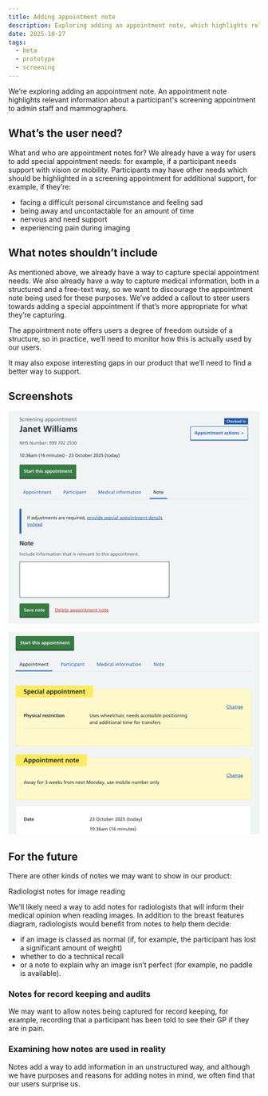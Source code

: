 ```yaml
---
title: Adding appointment note
description: Exploring adding an appointment note, which highlights relevant information about the appointment to admin staff and mammographers
date: 2025-10-27
tags:
  - beta
  - prototype
  - screening
---
```


We’re exploring adding an appointment note. An appointment note highlights relevant information about a participant's screening appointment to admin staff and mammographers.

## What’s the user need?

What and who are appointment notes for? We already have a way for users to add special appointment needs: for example, if a participant needs support with vision or mobility. Participants may have other needs which should be highlighted in a screening appointment for additional support, for example, if they’re: 


* facing a difficult personal circumstance and feeling sad
* being away and uncontactable for an amount of time
* nervous and need support 
* experiencing pain during imaging 

## What notes shouldn’t include 

As mentioned above, we already have a way to capture special appointment needs. We also already have a way to capture medical information, both in a structured and a free-text way, so we want to discourage the appointment note being used for these purposes. We’ve added a callout to steer users towards adding a special appointment if that’s more appropriate for what they’re capturing. 

The appointment note offers users a degree of freedom outside of a structure, so in practice, we’ll need to monitor how this is actually used by our users. 

It may also expose interesting gaps in our product that we’ll need to find a better way to support. 

## Screenshots
![Screenshot showing the note tab selected, with a text-area input for the user to add a note to the appointment](appointment-note-1.png)

![Screenshot showing special appointment warning callout, with appointment note warning callout underneath it. The appointment note says: away for 3 weeks from next Monday, use mobile number only. ](appointment-note-2.png)

## For the future 

There are other kinds of notes we may want to show in our product: 

Radiologist notes for image reading

We’ll likely need a way to add notes for radiologists that will inform their medical opinion when reading images. In addition to the breast features diagram, radiologists would benefit from notes to help them decide:

*  if an image is classed as normal (if, for example, the participant has lost a significant amount of weight)
* whether to do a technical recall
* or a note to explain why an image isn’t perfect (for example, no paddle is available). 


### Notes for record keeping and audits
We may want to allow notes being captured for record keeping, for example, recording that a participant has been told to see their GP if they are in pain. 

### Examining how notes are used in reality

Notes add a way to add information in an unstructured way, and although we have purposes and reasons for adding notes in mind, we often find that our users surprise us. 
